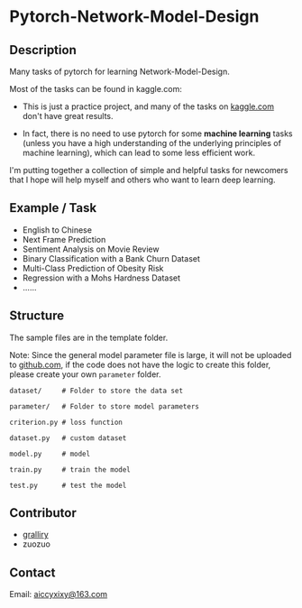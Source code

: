 # Pytorch-Network-Model-Design

## Description

Many tasks of pytorch for learning Network-Model-Design.

Most of the tasks can be found in kaggle.com:

* This is just a practice project, and many of the tasks on [kaggle.com](https://kaggle.com) don't have great results.

* In fact, there is no need to use pytorch for some __machine learning__ tasks (unless you have a high understanding of the underlying principles of machine learning), which can lead to some less efficient work.

I'm putting together a collection of simple and helpful tasks for newcomers that I hope will help myself and others who want to learn deep learning.

## Example / Task

* English to Chinese
* Next Frame Prediction
* Sentiment Analysis on Movie Review
* Binary Classification with a Bank Churn Dataset
* Multi-Class Prediction of Obesity Risk
* Regression with a Mohs Hardness Dataset
* ......

## Structure

The sample files are in the template folder.

Note: Since the general model parameter file is large, it will not be uploaded to [github.com](https://github.com), if the code does not have the logic to create this folder, please create your own ```parameter``` folder.

```
dataset/     # Folder to store the data set

parameter/   # Folder to store model parameters

criterion.py # loss function

dataset.py   # custom dataset

model.py     # model

train.py     # train the model

test.py      # test the model
```

## Contributor

* [gralliry](https://github.com/gralliry)
* zuozuo

## Contact

Email: aiccyxixy@163.com